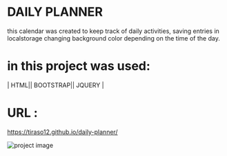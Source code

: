 # DAILY PLANNER

this calendar was created to keep track of daily activities, saving entries in localstorage changing background color depending on the time of the day.

# in this project was used:

| HTML|| BOOTSTRAP|| JQUERY |


# URL :
https://tiraso12.github.io/daily-planner/

![project image]()

